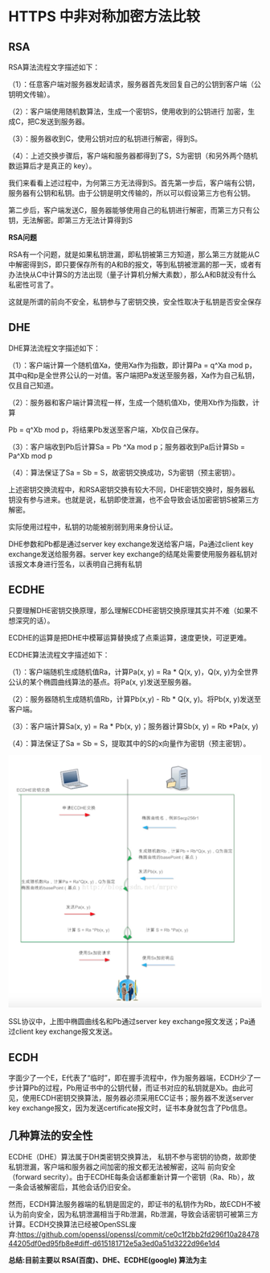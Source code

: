 # HTTPS 中非对称加密方法比较



## RSA

RSA算法流程文字描述如下：

（1）：任意客户端对服务器发起请求，服务器首先发回复自己的公钥到客户端（公钥明文传输）。

（2）：客户端使用随机数算法，生成一个密钥S，使用收到的公钥进行 加密，生成C，把C发送到服务器。

（3）：服务器收到C，使用公钥对应的私钥进行解密，得到S。

（4）：上述交换步骤后，客户端和服务器都得到了S，S为密钥（和另外两个随机数运算后才是真正的 key）。

我们来看看上述过程中，为何第三方无法得到S。首先第一步后，客户端有公钥，服务器有公钥和私钥。由于公钥是明文传输的，所以可以假设第三方也有公钥。

第二步后，客户端发送C，服务器能够使用自己的私钥进行解密，而第三方只有公钥，无法解密。即第三方无法计算得到S



**RSA问题**

RSA有一个问题，就是如果私钥泄漏，即私钥被第三方知道，那么第三方就能从C中解密得到S，即只要保存所有的A和B的报文，等到私钥被泄漏的那一天，或者有办法快从C中计算S的方法出现（量子计算机分解大素数），那么A和B就没有什么私密性可言了。

这就是所谓的前向不安全，私钥参与了密钥交换，安全性取决于私钥是否安全保存





## DHE

DHE算法流程文字描述如下：

（1）：客户端计算一个随机值Xa，使用Xa作为指数，即计算Pa = q^Xa mod p，其中q和p是全世界公认的一对值。客户端把Pa发送至服务器，Xa作为自己私钥，仅且自己知道。

（2）：服务器和客户端计算流程一样，生成一个随机值Xb，使用Xb作为指数，计算

   Pb = q^Xb mod p，将结果Pb发送至客户端，Xb仅自己保存。

（3）：客户端收到Pb后计算Sa = Pb ^Xa mod p；服务器收到Pa后计算Sb = Pa^Xb mod p

（4）：算法保证了Sa = Sb = S，故密钥交换成功，S为密钥（预主密钥）。



上述密钥交换流程中，和RSA密钥交换有较大不同，DHE密钥交换时，服务器私钥没有参与进来。也就是说，私钥即使泄漏，也不会导致会话加密密钥S被第三方解密。

实际使用过程中，私钥的功能被削弱到用来身份认证。

DHE参数和Pb都是通过server key exchange发送给客户端，Pa通过client key exchange发送给服务器。server key exchange的结尾处需要使用服务器私钥对该报文本身进行签名，以表明自己拥有私钥



## ECDHE

只要理解DHE密钥交换原理，那么理解ECDHE密钥交换原理其实并不难（如果不想深究的话）。

ECDHE的运算是把DHE中模幂运算替换成了点乘运算，速度更快，可逆更难。

 

ECDHE算法流程文字描述如下：

（1）：客户端随机生成随机值Ra，计算Pa(x, y) = Ra * Q(x, y)，Q(x, y)为全世界公认的某个椭圆曲线算法的基点。将Pa(x, y)发送至服务器。

（2）：服务器随机生成随机值Rb，计算Pb(x,y) - Rb * Q(x, y)。将Pb(x, y)发送至客户端。

（3）：客户端计算Sa(x, y) = Ra * Pb(x, y)；服务器计算Sb(x, y) = Rb *Pa(x, y)

（4）：算法保证了Sa = Sb = S，提取其中的S的x向量作为密钥（预主密钥）。

![image-20190620232039177](hdsuan-fa.assets/image-20190620232039177.png)



  SSL协议中，上图中椭圆曲线名和Pb通过server key exchange报文发送；Pa通过client key exchange报文发送。





## ECDH

 

字面少了一个E，E代表了“临时”，即在握手流程中，作为服务器端，ECDH少了一步计算Pb的过程，Pb用证书中的公钥代替，而证书对应的私钥就是Xb。由此可见，使用ECDH密钥交换算法，服务器必须采用ECC证书；服务器不发送server key exchange报文，因为发送certificate报文时，证书本身就包含了Pb信息。



## 几种算法的安全性



ECDHE（DHE）算法属于DH类密钥交换算法， 私钥不参与密钥的协商，故即使私钥泄漏，客户端和服务器之间加密的报文都无法被解密，这叫 前向安全（forward secrity）。由于ECDHE每条会话都重新计算一个密钥（Ra、Rb），故一条会话被解密后，其他会话仍旧安全。

然而，ECDH算法服务器端的私钥是固定的，即证书的私钥作为Rb，故ECDH不被认为前向安全，因为私钥泄漏相当于Rb泄漏，Rb泄漏，导致会话密钥可被第三方计算。ECDH交换算法已经被OpenSSL废弃:https://github.com/openssl/openssl/commit/ce0c1f2bb2fd296f10a2847844205df0ed95fb8e#diff-d615181712e5a3ed0a51d3222d96e1d4  



**总结:目前主要以 RSA(百度)、DHE、ECDHE(google) 算法为主**











 




